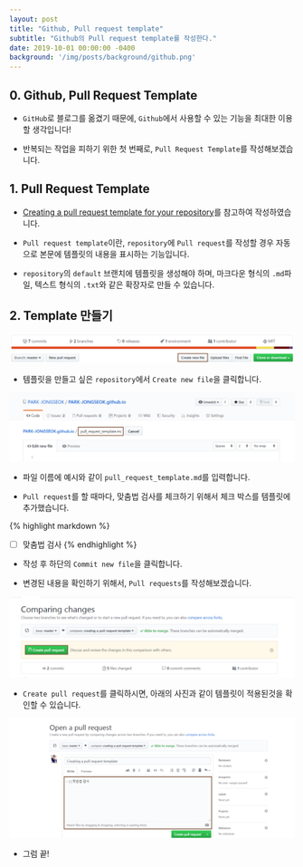 ```yaml
---
layout: post
title: "Github, Pull request template"
subtitle: "Github의 Pull request template를 작성한다."
date: 2019-10-01 00:00:00 -0400
background: '/img/posts/background/github.png'
---
```


## 0. Github, Pull Request Template

- `GitHub`로 블로그를 옮겼기 때문에, `Github`에서 사용할 수 있는 기능을 최대한 이용할 생각입니다!

- 반복되는 작업을 피하기 위한 첫 번째로, `Pull Request Template`를 작성해보겠습니다.

## 1. Pull Request Template

- [Creating a pull request template for your repository](https://help.github.com/en/articles/creating-a-pull-request-template-for-your-repository)를 참고하여 작성하였습니다.

- `Pull request template`이란, `repository`에 `Pull request`를 작성할 경우 자동으로 본문에 템플릿의 내용을 표시하는 기능입니다.

- `repository`의 `default` 브랜치에 템플릿을 생성해야 하며, 마크다운 형식의 `.md`파일, 텍스트 형식의 `.txt`와 같은 확장자로 만들 수 있습니다.

## 2. Template 만들기

![creating-pull-request-template-1](\img\posts\creating-pull-request-template-1.png)

- 템플릿을 만들고 싶은 `repository`에서 `Create new file`을 클릭합니다.

![creating-pull-request-template-2](\img\posts\creating-pull-request-template-2.png)

- 파일 이름에 예시와 같이 `pull_request_template.md`를 입력합니다.

- `Pull request`를 할 때마다, 맞춤법 검사를 체크하기 위해서 체크 박스를 템플릿에 추가했습니다.

{% highlight markdown %}
-  [ ] 맞춤법 검사
{% endhighlight %}

- 작성 후 하단의 `Commit new file`을 클릭합니다.

- 변경된 내용을 확인하기 위해서, `Pull requests`를 작성해보겠습니다.

![creating-pull-request-template-3](\img\posts\creating-pull-request-template-3.png)

- `Create pull request`를 클릭하시면, 아래의 사진과 같이 템플릿이 적용된것을 확인할 수 있습니다.

![creating-pull-request-template-4](\img\posts\creating-pull-request-template-4.png)

- 그럼 끝!
